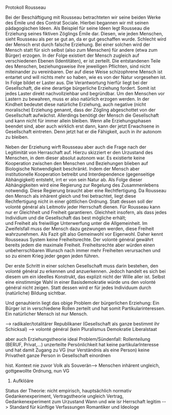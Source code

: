 Protokoll Rousseau

Bei der Beschäftigung mit Rousseau betrachteten wir seine beiden Werke des Émile und des Contrat Sociale.
Hierbei begannen wir mit seinen pädagogischen Ideen.
Als Beispiel für seine Ideen legt Rousseau die Erziehung seines fiktiven Zöglings Émile dar.
Diesen, wie jeden Menschen, sieht Rousseau als per se gut an, da er gut geschaffen wurde.
Schlecht wird der Mensch erst durch falsche Erziehung.
Bei einer solchen wird der Mensch statt für sich selbst (also zum Menschen) für andere (etwa zum Bürger) erzogen.
In der Folge existiert der Mensch zugleich auf verschiedenen Ebenen (Identitäten), er ist zerteilt.
Die entstandenen Teile des Menschen, beziehungsweise ihre jeweiligen Pflichten, sind nicht miteinander zu vereinbaren.
Der auf diese Weise schizophrene Mensch ist entartet und will nichts mehr so haben, wie es von der Natur vorgesehen ist.
In Folge bildet er Laster aus.
Die Verantwortung hierfür liegt bei der Gesellschaft, die eine derartige bürgerliche Erziehung fordert.
Somit ist jedes Laster direkt nachvollziehbar und begründbar.
Um den Menschen vor Lastern zu bewahren, muss er also natürlich erzogen werden.
In der Kindheit bedeutet diese natürliche Erziehung, auch negative (nicht moralische) Erziehung genannt, dass der Zögling abgeschottet von der Gesellschaft aufwächst.
Allerdings benötigt der Mensch die Gesellschaft und kann nicht für immer allein bleiben.
Wenn alle Erziehungsphasen beendet sind, aber auch wirklich erst dann, kann der jetzt Erwachsene in Gesellschaft eintreten.
Denn jetzt hat er die Fähigkeit, auch in ihr autonom zu bleiben.

Neben der Erziehung wirft Rousseau aber auch die Frage nach der Legitimität von Herraschaft auf.
Hierzu skizziert er den Urzustand des Menschen, in dem dieser absolut autonom war.
Es existierte keine Kooperation zwischen den Menschen und Beziehungen blieben auf Biologische Notwendigkeit beschränkt.
Indem der Mensch aber institutionelle Kooperation betreibt und Interdependence (gegenseitige Abhängigkeit) entsteht, irrt er von sein Natur ab.
Als Folge dieser Abhängigkeiten wird eine Regierung zur Regelung des Zusammenlebens notwendig.
Diese Regierung braucht aber eine Rechtfertigung.
Da Rousseau den Mensch als inhärent gleich und frei betrachtet, liegt diese Rechtfertigung nicht in einer göttlichen Ordnung.
Statt dessen soll der volonté général als Leitmotiv jeder Herrschaft dienen.
Für Rousseau kann nur er Gleichheit und Freiheit garantieren.
Gleichheit insofern, als dass jedes Individium und die Gesellschaft das best mögliche erhält;  
und Freiheit als freiwillige Unterwerfung unter die Allgemeinheit.
Im Zweifelsfall muss der Mensch dazu gezwungen werden, diese Freiheit  wahrzunehmen.
Als Fazit gilt also Gemeinwohl vor Eigenwohl.
Daher kennt Rousseaus System keine Freiheitsrechte.
Der volonté général gewährt bereits jedem die maximale Freiheit.
Freiheitsrechte aber würden einen unbeherrschbaren Wunsch nach immer mehr Freiheiten verursachen und so zu einem Krieg jeder gegen jeden führen.

Der erste Schritt in einer solchen Gesellschaft muss darin bestehen, den volonté général zu erkennen und anzuerkennen.
Jedoch handelt es sich bei diesem um ein ideelles Konstrukt, das explizit nicht der Wille aller ist.
Selbst eine einstimmige Wahl in einer Basisdemokratie würde uns den volonté général nicht zeigen.
Statt dessen wird er für jedes Individuum durch (natürliche) Bildung sichtbar.

Und genauhierin liegt das obige Problem der bürgerlichen Erziehung:
Ein Bürger ist in verschiedene Rollen zerteilt und hat somit Partikularinteressen.
Ein natürlicher Mensch ist nur Mensch.

--> radikaler/totalitärer Republikaner (Gesellschaft als ganze bestimmt ihr Schicksal) --> volonté général (kein Pluralismus Demokratie Liberalstaat

aber auch Erziehungstheorie ideal
Problem/Sündenfall: Rollenteilung (BERUF, Privat,...)
unzerteilte Persönlichkeit hat keine partikularInteresse und hat damit Zugang zu VG (nur Verständnis als eine Person) keine Privatheit ganze Person in Gesellschaft einordnen

hist. Kontext nie zuvor Volk als Souverän--> Menschen inhärent ungleich, gottgewollte Ordnung, nun VG
1. Aufklöäre

Status der Theorie: nicht empirisch, hauptsächlich normativ Gedankenexperiment, Vertragstheorie ungleich Vertrag, Gedankenexperiment zum Urzustand
Wann und wie isr Herrschaft legitim --> Standard für künftige Verfassungen
Romantiker und Ideologe
